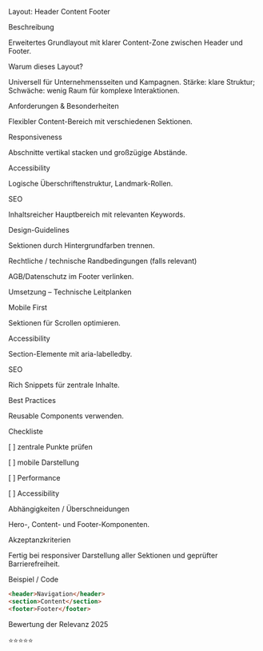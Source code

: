 Layout: Header Content Footer

Beschreibung

Erweitertes Grundlayout mit klarer Content-Zone zwischen Header und Footer.

Warum dieses Layout?

Universell für Unternehmensseiten und Kampagnen. Stärke: klare Struktur; Schwäche: wenig Raum für komplexe Interaktionen.

Anforderungen & Besonderheiten

Flexibler Content-Bereich mit verschiedenen Sektionen.

Responsiveness

Abschnitte vertikal stacken und großzügige Abstände.

Accessibility

Logische Überschriftenstruktur, Landmark-Rollen.

SEO

Inhaltsreicher Hauptbereich mit relevanten Keywords.

Design-Guidelines

Sektionen durch Hintergrundfarben trennen.

Rechtliche / technische Randbedingungen (falls relevant)

AGB/Datenschutz im Footer verlinken.

Umsetzung – Technische Leitplanken

Mobile First

Sektionen für Scrollen optimieren.

Accessibility

Section-Elemente mit aria-labelledby.

SEO

Rich Snippets für zentrale Inhalte.

Best Practices

Reusable Components verwenden.

Checkliste

[ ] zentrale Punkte prüfen

[ ] mobile Darstellung

[ ] Performance

[ ] Accessibility

Abhängigkeiten / Überschneidungen

Hero-, Content- und Footer-Komponenten.

Akzeptanzkriterien

Fertig bei responsiver Darstellung aller Sektionen und geprüfter Barrierefreiheit.

Beispiel / Code

```html
<header>Navigation</header>
<section>Content</section>
<footer>Footer</footer>
```

Bewertung der Relevanz 2025

⭐⭐⭐⭐⭐
